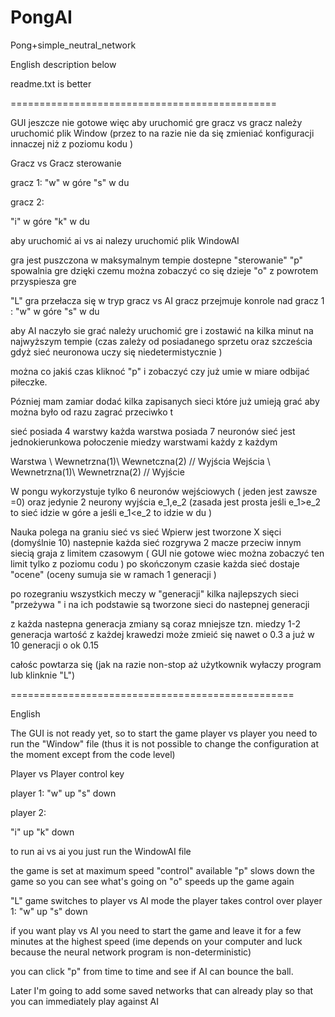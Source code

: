 # PongAI
Pong+simple_neutral_network


 English description below
 
 readme.txt is better 
 
 ==============================================
 
 GUI jeszcze nie gotowe więc aby uruchomić gre gracz vs gracz należy uruchomić plik Window
 (przez to na razie nie da się zmieniać konfiguracji innaczej niż z poziomu kodu ) 
 
 Gracz vs Gracz sterowanie 
 
  gracz 1:
  "w" w góre
  "s" w du 
  
  gracz 2:
  
  "i" w góre
  "k" w du 
 
 
 
aby uruchomić ai vs ai nalezy uruchomić plik WindowAI

gra jest puszczona w maksymalnym tempie 
dostepne "sterowanie" 
"p" spowalnia gre dzięki czemu można zobaczyć co się dzieje
"o" z powrotem przyspiesza gre 

"L" gra przełacza się w tryp gracz vs AI 
  gracz przejmuje konrole nad gracz 1 :
  "w" w góre
  "s" w du 
  
  aby AI naczyło sie grać należy uruchomić gre i zostawić na kilka minut na najwyższym tempie (czas zależy od posiadanego sprzetu oraz szcześcia gdyż sieć neuronowa uczy się   niedetermistycznie )
  
  można co jakiś czas kliknoć "p" i zobaczyć czy już umie w miare odbijać piłeczke.
  
  Pózniej mam zamiar dodać kilka zapisanych sieci które już umieją grać aby można było od razu zagrać przeciwko t
  
  
  sieć posiada 4 warstwy
  każda warstwa posiada 7 neuronów 
  sieć jest jednokierunkowa 
  połoczenie miedzy warstwami każdy z każdym
  
  Warstwa \\ Wewnetrzna(1)\\ Wewnetczna(2) //  Wyjścia
  Wejścia \\ Wewnetrzna(1)\\ Wewnetrzna(2) //  Wyjście
  
  W pongu wykorzystuje tylko 6 neuronów wejściowych ( jeden jest zawsze =0) 
  oraz jedynie 2 neurony wyjścia e_1,e_2 (zasada jest prosta jeśli e_1>e_2 to sieć idzie w góre a jeśli e_1<e_2 to idzie w du ) 
  
  Nauka polega na graniu sieć vs sieć 
  Wpierw jest tworzone X sięci (domyślnie 10) 
  nastepnie każda sieć rozgrywa 2 macze przeciw innym siecią 
  graja z limitem czasowym ( GUI nie gotowe wiec można zobaczyć ten limit tylko z poziomu codu ) 
  po skończonym czasie każda sieć dostaje "ocene" (oceny sumuja sie w ramach 1 generacji ) 
  
  po rozegraniu wszystkich meczy w "generacji"
  kilka najlepszych sieci "przeżywa " i na ich podstawie są tworzone sieci do nastepnej generacji
  
  z każda nastepna generacja zmiany są coraz mniejsze tzn. miedzy 1-2 generacja wartość z każdej krawedzi może zmieić się nawet o 0.3 a już w 10 generacji o ok 0.15
  
  całośc powtarza się (jak na razie non-stop aż użytkownik wyłaczy program lub klinknie "L") 
  
  
  =================================================
  
  
  English 
  
  
  The GUI is not ready yet, so to start the game player vs player you need to run the "Window" file
 (thus it is not possible to change the configuration at the moment except from the code level)
 
 Player vs Player control key
 
  player 1:
  "w" up
  "s" down
  
  player 2:
  
  "i" up
  "k" down
 
 
 
to run ai vs ai you just run the WindowAI file

the game is set at maximum speed
"control" available
"p" slows down the game so you can see what's going on
"o" speeds up the game again

"L" game switches to player vs AI mode
  the player takes control over player 1:
  "w" up
  "s" down
  
 if you want play vs AI you need to start the game and leave it for a few minutes at the highest speed (ime depends on your computer and luck because the neural network 
  program is non-deterministic)
  
  you can click "p" from time to time and see if AI can bounce the ball.
  
  Later I'm going to add some saved networks that can already play so that you can immediately play against AI
  
